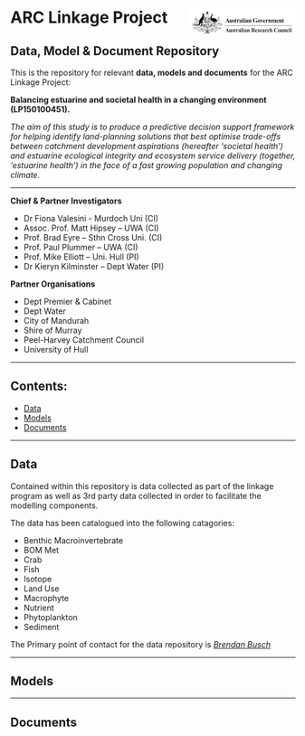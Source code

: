 # ARC Linkage Project   <img src="https://github.com/AquaticEcoDynamics/Peel_ARC/blob/master/Images/Logos/ARC.jpeg" width="189" height="51.5" align="right">



## Data, Model & Document Repository

This is the repository for relevant **data, models and documents** for the ARC Linkage Project: 

**Balancing estuarine and societal health in a changing environment (LP150100451).**

*The aim of this study is to produce a predictive decision support framework for helping identify land-planning
solutions that best optimise trade-offs between catchment development aspirations (hereafter ‘societal health’) and estuarine ecological integrity and ecosystem service delivery (together, ‘estuarine health’) in the face of a fast growing population and changing climate.*


---



**Chief & Partner Investigators**
-	Dr Fiona Valesini - Murdoch Uni (CI)
-	Assoc. Prof. Matt Hipsey – UWA (CI)
-	Prof. Brad Eyre – Sthn Cross Uni. (CI)
-	Prof. Paul Plummer – UWA (CI)
-	Prof. Mike Elliott – Uni. Hull (PI)
-	Dr Kieryn Kilminster – Dept Water (PI)

**Partner Organisations**
-	Dept Premier & Cabinet
-	Dept Water
-	City of Mandurah
-	Shire of Murray
-	Peel-Harvey Catchment Council
-	University of Hull



---



## Contents:

- [Data](https://github.com/AquaticEcoDynamics/Peel_ARC/tree/master/Data)
- [Models](https://github.com/AquaticEcoDynamics/Peel_ARC/tree/master/Models)
- [Documents](https://github.com/AquaticEcoDynamics/Peel_ARC/tree/master/Documents)



---



## Data

Contained within this repository is data collected as part of the linkage program as well as 3rd party data collected in order to facilitate the modelling components.

The data has been catalogued into the following catagories:

- Benthic Macroinvertebrate
- BOM Met
- Crab
- Fish
- Isotope
- Land Use
- Macrophyte
- Nutrient
- Phytoplankton
- Sediment

The Primary point of contact for the data repository is <a href="mailto:brendan.busch@uwa.edu.au">*Brendan Busch*</a>

---

## Models



---

## Documents


